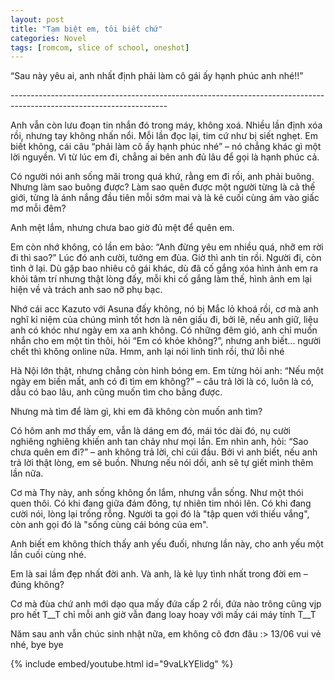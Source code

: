 ```yaml
---
layout: post
title: "Tạm biệt em, tôi biết chứ"
categories: Novel
tags: [romcom, slice of school, oneshot]
---
```


“Sau này yêu ai, anh nhất định phải làm cô gái ấy hạnh phúc anh nhé!!”

\---------------------------------------------------------------------------------------------------------------------

Anh vẫn còn lưu đoạn tin nhắn đó trong máy, không xoá. Nhiều lần định xóa rồi, nhưng tay không nhấn nổi. Mỗi lần đọc lại, tim cứ như bị siết nghẹt. Em biết không, cái câu “phải làm cô ấy hạnh phúc nhé” – nó chẳng khác gì một lời nguyền. Vì từ lúc em đi, chẳng ai bên anh đủ lâu để gọi là hạnh phúc cả.

Có người nói anh sống mãi trong quá khứ, rằng em đi rồi, anh phải buông. Nhưng làm sao buông được? Làm sao quên được một người từng là cả thế giới, từng là ánh nắng đầu tiên mỗi sớm mai và là kẻ cuối cùng ám vào giấc mơ mỗi đêm?

Anh mệt lắm, nhưng chưa bao giờ đủ mệt để quên em.

Em còn nhớ không, có lần em bảo: “Anh đừng yêu em nhiều quá, nhỡ em rời đi thì sao?”
Lúc đó anh cười, tưởng em đùa. Giờ thì anh tin rồi. Người đi, còn tình ở lại. Dù gặp bao nhiêu cô gái khác, dù đã cố gắng xóa hình ảnh em ra khỏi tâm trí nhưng thật lòng đấy, mỗi khi cố gắng làm thế, hình ảnh em lại hiện về và trách anh sao nỡ phụ bạc.

Nhớ cái acc Kazuto với Asuna đấy không, nó bị Mắc lỏ khoá rồi, cơ mà anh nghĩ kỉ niệm của chúng mình tốt hơn là nên giấu đi, bởi lẽ, nếu anh giữ, liệu anh có khóc như ngày em xa anh không. Có những đêm gió, anh chỉ muốn nhắn cho em một tin thôi, hỏi “Em có khỏe không?”, nhưng anh biết... người chết thì không online nữa. Hmm, anh lại nói linh tinh rồi, thứ lỗi nhé

Hà Nội lớn thật, nhưng chẳng còn hình bóng em. Em từng hỏi anh: “Nếu một ngày em biến mất, anh có đi tìm em không?” – câu trả lời là có, luôn là có, dẫu có bao lâu, anh cũng muốn tìm cho bằng được.

Nhưng mà tìm để làm gì, khi em đã không còn muốn anh tìm?

Có hôm anh mơ thấy em, vẫn là dáng em đó, mái tóc dài đó, nụ cười nghiêng nghiêng khiến anh tan chảy như mọi lần. Em nhìn anh, hỏi: “Sao chưa quên em đi?” – anh không trả lời, chỉ cúi đầu. Bởi vì anh biết, nếu anh trả lời thật lòng, em sẽ buồn. Nhưng nếu nói dối, anh sẽ tự giết mình thêm lần nữa.

Cơ mà Thy này, anh sống không ổn lắm, nhưng vẫn sống. Như một thói quen thôi. Có khi đang giữa đám đông, tự nhiên tim nhói lên. Có khi đang cười nói, lòng lại trống rỗng. Người ta gọi đó là "tập quen với thiếu vắng", còn anh gọi đó là "sống cùng cái bóng của em".

Anh biết em không thích thấy anh yếu đuối, nhưng lần này, cho anh yếu một lần cuối cùng nhé.

Em là sai lầm đẹp nhất đời anh. Và anh, là kẻ lụy tình nhất trong đời em – đúng không?

Cơ mà đùa chứ anh mới dạo qua mấy đứa cấp 2 rồi, đứa nào trông cũng vjp pro hết T__T chỉ mỗi anh giờ vẫn đang loay hoay với mấy cái máy tính T__T

Năm sau anh vẫn chúc sinh nhật nữa, em không cô đơn đâu :> 13/06 vui vẻ nhé, bye bye

{% include embed/youtube.html id="9vaLkYElidg" %}
